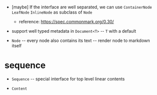 - [maybe] If the interface are well separated, we can use `ContainerNode` `LeafNode` `InlineNode` as subclass of `Node`

  - reference: https://spec.commonmark.org/0.30/

- support well typed metadata in `Document<T>` -- `T` with a default

- `Node` -- every node also contains its text -- render node to markdown itself

# sequence

- `Sequence` -- special interface for top level linear contents

- `Content`
